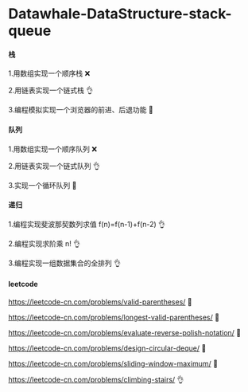 # Datawhale-DataStructure-stack-queue
#### 栈

1.用数组实现一个顺序栈 ❌

2.用链表实现一个链式栈 👌

3.编程模拟实现一个浏览器的前进、后退功能 💪

#### 队列

1.用数组实现一个顺序队列 ❌

2.用链表实现一个链式队列 👌

3.实现一个循环队列 💪

#### 递归
1.编程实现斐波那契数列求值 f(n)=f(n-1)+f(n-2) 👌

2.编程实现求阶乘 n! 👌

3.编程实现一组数据集合的全排列 👌

#### leetcode

https://leetcode-cn.com/problems/valid-parentheses/   💪

https://leetcode-cn.com/problems/longest-valid-parentheses/  💪

https://leetcode-cn.com/problems/evaluate-reverse-polish-notation/ 💪

https://leetcode-cn.com/problems/design-circular-deque/ 💪

https://leetcode-cn.com/problems/sliding-window-maximum/ 💪

https://leetcode-cn.com/problems/climbing-stairs/ 👌
